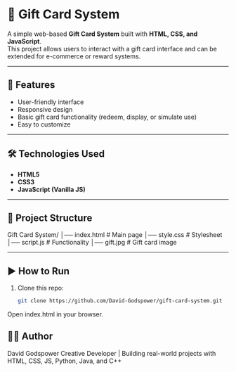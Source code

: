
# 🎁 Gift Card System

A simple web-based **Gift Card System** built with **HTML, CSS, and JavaScript**.  
This project allows users to interact with a gift card interface and can be extended for e-commerce or reward systems.

---

## 🚀 Features
- User-friendly interface  
- Responsive design  
- Basic gift card functionality (redeem, display, or simulate use)  
- Easy to customize  

---

## 🛠️ Technologies Used
- **HTML5**  
- **CSS3**  
- **JavaScript (Vanilla JS)**  

---

## 📂 Project Structure
Gift Card System/
│── index.html # Main page
│── style.css # Stylesheet
│── script.js # Functionality
│── gift.jpg # Gift card image


---

## ▶️ How to Run
1. Clone this repo:
   ```bash
   git clone https://github.com/David-Godspower/gift-card-system.git


Open index.html in your browser.

## 👨‍💻 Author

David Godspower
Creative Developer | Building real-world projects with HTML, CSS, JS, Python, Java, and C++



